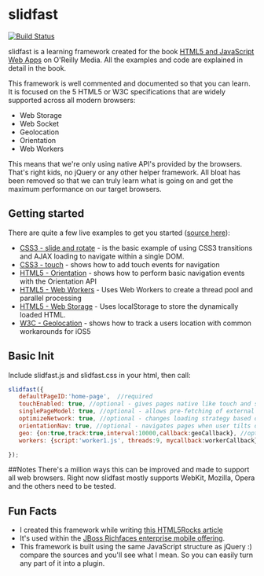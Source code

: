 # slidfast #
[![Build Status](https://secure.travis-ci.org/slidfast/slidfast.png)](http://travis-ci.org/slidfast/slidfast)

slidfast is a learning framework created for the book [HTML5 and JavaScript Web Apps](http://shop.oreilly.com/product/0636920024088.do) on O'Reilly Media.
All the examples and code are explained in detail in the book.

This framework is well commented and documented so that you can learn. It is focused on the 5
HTML5 or W3C specifications that are widely supported across all modern browsers:

* Web Storage
* Web Socket
* Geolocation
* Orientation
* Web Workers

This means that we're only using native API's provided by the browsers. That's right kids, no jQuery or any other helper framework. All bloat has been removed so that we can
truly learn what is going on and get the maximum performance on our target browsers.

## Getting started
There are quite a few live examples to get you started ([source here](/slidfast/slidfast/tree/master/example)):
* [CSS3 - slide and rotate](http://www.html5e.org/example/index.html) - is the basic example of using CSS3 transitions and AJAX loading to navigate within a single DOM.
* [CSS3 - touch](http://www.html5e.org/example/touch/) - shows how to add touch events for navigation
* [HTML5 - Orientation](http://www.html5e.org/example/orientation/) - shows how to perform basic navigation events with the Orientation API
* [HTML5 - Web Workers](http://www.html5e.org/example/workers/) - Uses Web Workers to create a thread pool and parallel processing
* [HTML5 - Web Storage](http://www.html5e.org/example/index.html) - Uses localStorage to store the dynamically loaded HTML.
* [W3C - Geolocation](http://www.html5e.org/example/geo) - shows how to track a users location with common workarounds for iOS5

## Basic Init
Include slidfast.js and slidfast.css in your html, then call:
```javascript
slidfast({
   defaultPageID:'home-page',  //required
   touchEnabled: true, //optional - gives pages native like touch and swipe functionality
   singlePageModel: true, //optional - allows pre-fetching of external links
   optimizeNetwork: true, //optional - changes loading strategy based on network type (3G, Edge, wifi, etc...)
   orientationNav: true, //optional - navigates pages when user tilts device with accelerometer
   geo: {on:true,track:true,interval:10000,callback:geoCallback}, //optional - basic Geolocation tracking
   workers: {script:'worker1.js', threads:9, mycallback:workerCallback} //optional - Web Worker thread pool

});
```

##Notes
There's a million ways this can be improved and made to support all web browsers. Right now slidfast mostly supports WebKit, Mozilla, Opera and the others need to be tested.

## Fun Facts
* I created this framework while writing [this HTML5Rocks article](http://www.html5rocks.com/en/mobile/optimization-and-performance/)
* It's used within the [JBoss Richfaces enterprise mobile offering](https://github.com/richfaces/components/tree/develop/mobile-compatibility).
* This framework is built using the same JavaScript structure as jQuery :) compare the sources and you'll see what I mean. So you can easily turn any part of it into a plugin.